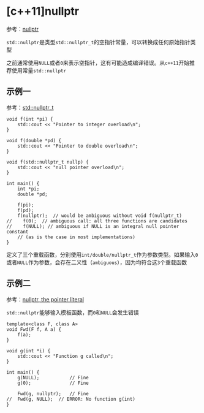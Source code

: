 
# [c++11]nullptr

参考：[nullptr](https://docs.microsoft.com/en-us/cpp/cpp/nullptr?view=vs-2019)

`std::nullptr`是类型`std::nullptr_t`的空指针常量，可以转换成任何原始指针类型

之前通常使用`NULL`或者`0`来表示空指针，这有可能造成编译错误。从`c++11`开始推荐使用常量`std::nullptr`

## 示例一

参考：[std::nullptr_t](https://en.cppreference.com/w/cpp/types/nullptr_t)

```
void f(int *pi) {
    std::cout << "Pointer to integer overload\n";
}

void f(double *pd) {
    std::cout << "Pointer to double overload\n";
}

void f(std::nullptr_t nullp) {
    std::cout << "null pointer overload\n";
}

int main() {
    int *pi;
    double *pd;

    f(pi);
    f(pd);
    f(nullptr);  // would be ambiguous without void f(nullptr_t)
//    f(0);  // ambiguous call: all three functions are candidates
//    f(NULL); // ambiguous if NULL is an integral null pointer constant
    // (as is the case in most implementations)
}
```

定义了三个重载函数，分别使用`int/double/nullptr_t`作为参数类型。如果输入`0`或者`NULL`作为参数，会存在二义性（`ambiguous`），因为均符合这`3`个重载函数

## 示例二

参考：[nullptr, the pointer literal](https://en.cppreference.com/w/cpp/language/nullptr)

`std::nullptr`能够输入模板函数，而`0`和`NULL`会发生错误

```
template<class F, class A>
void Fwd(F f, A a) {
    f(a);
}

void g(int *i) {
    std::cout << "Function g called\n";
}

int main() {
    g(NULL);           // Fine
    g(0);              // Fine

    Fwd(g, nullptr);   // Fine
//  Fwd(g, NULL);  // ERROR: No function g(int)
}
```